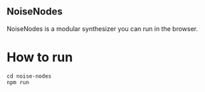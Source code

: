 ## NoiseNodes

NoiseNodes is a modular synthesizer you can run in the browser.

# How to run
```
cd noise-nodes
npm run
```
